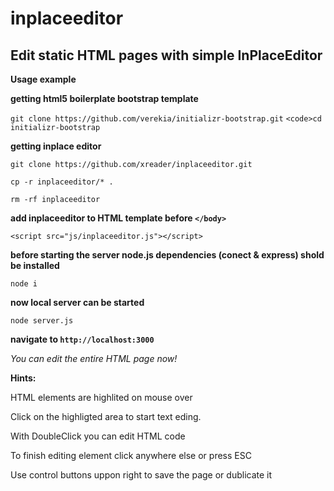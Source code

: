 inplaceeditor
=============

Edit static HTML pages with simple InPlaceEditor
------------------------------------------------

**Usage example**

**getting html5 boilerplate bootstrap template**

`git clone https://github.com/verekia/initializr-bootstrap.git`
`<code>cd initializr-bootstrap`

**getting inplace editor**

`git clone https://github.com/xreader/inplaceeditor.git`

`cp -r inplaceeditor/* .`

`rm -rf inplaceeditor`


**add inplaceeditor to HTML template before `</body>`**

`<script src="js/inplaceeditor.js"></script>`

**before starting the server node.js dependencies (conect & express) shold be installed**

`node i`

**now local server can be started**

`node server.js`

**navigate to `http://localhost:3000`**

*You can edit the entire HTML page now!*


**Hints:**

HTML elements are highlited on mouse over

Click on the highligted area to start text eding.

With DoubleClick you can edit HTML code


To finish editing element click anywhere else or press ESC

Use control buttons uppon right to save the page or dublicate it







